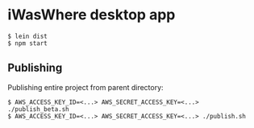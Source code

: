 # iWasWhere desktop app

    $ lein dist
    $ npm start


## Publishing

Publishing entire project from parent directory:

    $ AWS_ACCESS_KEY_ID=<...> AWS_SECRET_ACCESS_KEY=<...> ./publish_beta.sh
    $ AWS_ACCESS_KEY_ID=<...> AWS_SECRET_ACCESS_KEY=<...> ./publish.sh

